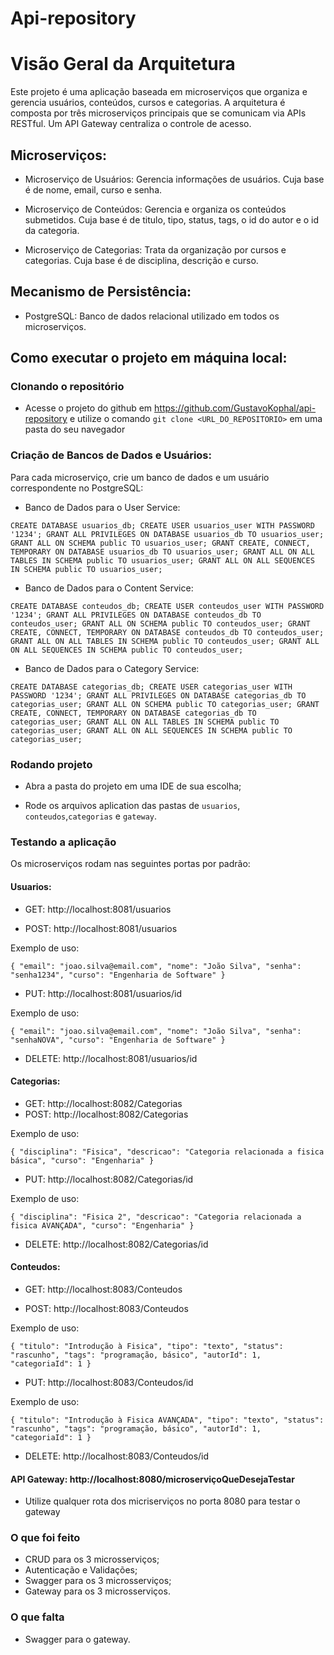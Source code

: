 # Api-repository

# Visão Geral da Arquitetura

Este projeto é uma aplicação baseada em microserviços que organiza e gerencia usuários, conteúdos, cursos e categorias. A arquitetura é composta por três microserviços principais que se comunicam via APIs RESTful. Um API Gateway centraliza o controle de acesso. 


## Microserviços:

- Microserviço de Usuários: Gerencia informações de usuários. Cuja base é de nome, email, curso e senha.

- Microserviço de Conteúdos: Gerencia e organiza os conteúdos submetidos. Cuja base é de titulo, tipo, status, tags, o id do autor e o id da categoria.

- Microserviço de Categorias: Trata da organização por cursos e categorias. Cuja base é de disciplina, descrição e curso.

## Mecanismo de Persistência:

- PostgreSQL: Banco de dados relacional utilizado em todos os microserviços.

## Como executar o projeto em máquina local:

### Clonando o repositório 
- Acesse o projeto do github em https://github.com/GustavoKophal/api-repository e utilize o comando `git clone <URL_DO_REPOSITORIO>` em uma pasta do seu navegador 


### Criação de Bancos de Dados e Usuários:

Para cada microserviço, crie um banco de dados e um usuário correspondente no PostgreSQL:

- Banco de Dados para o User Service:

`CREATE DATABASE usuarios_db;
CREATE USER usuarios_user WITH PASSWORD '1234';
GRANT ALL PRIVILEGES ON DATABASE usuarios_db TO usuarios_user;
GRANT ALL ON SCHEMA public TO usuarios_user;
GRANT CREATE, CONNECT, TEMPORARY ON DATABASE usuarios_db TO usuarios_user;
GRANT ALL ON ALL TABLES IN SCHEMA public TO usuarios_user;
GRANT ALL ON ALL SEQUENCES IN SCHEMA public TO usuarios_user;`

- Banco de Dados para o Content Service:

`CREATE DATABASE conteudos_db;
CREATE USER conteudos_user WITH PASSWORD '1234';
GRANT ALL PRIVILEGES ON DATABASE conteudos_db TO conteudos_user;
GRANT ALL ON SCHEMA public TO conteudos_user;
GRANT CREATE, CONNECT, TEMPORARY ON DATABASE conteudos_db TO conteudos_user;
GRANT ALL ON ALL TABLES IN SCHEMA public TO conteudos_user;
GRANT ALL ON ALL SEQUENCES IN SCHEMA public TO conteudos_user;`

- Banco de Dados para o Category Service:

`CREATE DATABASE categorias_db;
CREATE USER categorias_user WITH PASSWORD '1234';
GRANT ALL PRIVILEGES ON DATABASE categorias_db TO categorias_user;
GRANT ALL ON SCHEMA public TO categorias_user;
GRANT CREATE, CONNECT, TEMPORARY ON DATABASE categorias_db TO categorias_user;
GRANT ALL ON ALL TABLES IN SCHEMA public TO categorias_user;
GRANT ALL ON ALL SEQUENCES IN SCHEMA public TO categorias_user;`

### Rodando projeto
- Abra a pasta do projeto em uma IDE de sua escolha;

- Rode os arquivos aplication das pastas de `usuarios`, `conteudos`,`categorias` e `gateway`.

### Testando a aplicação
Os microserviços rodam nas seguintes portas por padrão:

#### Usuarios: 

- GET: http://localhost:8081/usuarios

- POST: http://localhost:8081/usuarios

Exemplo de uso: 

`{
    "email": "joao.silva@email.com",
    "nome": "João Silva",
    "senha": "senha1234",
    "curso": "Engenharia de Software"
}`

- PUT: http://localhost:8081/usuarios/id

Exemplo de uso: 

`{
    "email": "joao.silva@email.com",
    "nome": "João Silva",
    "senha": "senhaNOVA",
    "curso": "Engenharia de Software"
}`

- DELETE: http://localhost:8081/usuarios/id



#### Categorias: 

- GET: http://localhost:8082/Categorias
- POST: http://localhost:8082/Categorias

Exemplo de uso:

`{
    "disciplina": "Fisica",
    "descricao": "Categoria relacionada a fisica básica",
    "curso": "Engenharia"
}`

- PUT: http://localhost:8082/Categorias/id

Exemplo de uso:

`{
    "disciplina": "Fisica 2",
    "descricao": "Categoria relacionada a fisica AVANÇADA",
    "curso": "Engenharia"
}`

- DELETE: http://localhost:8082/Categorias/id

#### Conteudos: 

- GET: http://localhost:8083/Conteudos

- POST: http://localhost:8083/Conteudos

Exemplo de uso: 

`{
    "titulo": "Introdução à Fisica",
    "tipo": "texto",
    "status": "rascunho",
    "tags": "programação, básico",
    "autorId": 1,
    "categoriaId": 1
}`
- PUT: http://localhost:8083/Conteudos/id

Exemplo de uso: 

`{
    "titulo": "Introdução à Fisica AVANÇADA",
    "tipo": "texto",
    "status": "rascunho",
    "tags": "programação, básico",
    "autorId": 1,
    "categoriaId": 1
}`

- DELETE: http://localhost:8083/Conteudos/id

#### API Gateway: http://localhost:8080/microserviçoQueDesejaTestar 

- Utilize qualquer rota dos micriserviços no porta 8080 para testar o gateway

### O que foi feito

- CRUD para os 3 microsserviços;
- Autenticação e Validações;
- Swagger para os 3 microsserviços;
- Gateway para os 3 microsserviços.

### O que falta

- Swagger para o gateway.



